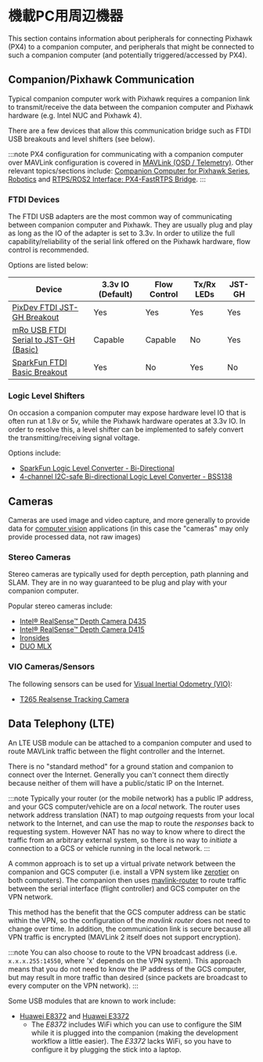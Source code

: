 # 機載PC用周辺機器

This section contains information about peripherals for connecting Pixhawk (PX4) to a companion computer, and peripherals that might be connected to such a companion computer (and potentially triggered/accessed by PX4).

## Companion/Pixhawk Communication

Typical companion computer work with Pixhawk requires a companion link to transmit/receive the data between the companion computer and Pixhawk hardware (e.g. Intel NUC and Pixhawk 4).

There are a few devices that allow this communication bridge such as FTDI USB breakouts and level shifters (see below).

:::note PX4 configuration for communicating with a companion computer over MAVLink configuration is covered in [MAVLink \(OSD / Telemetry\)](../peripherals/mavlink_peripherals.md#example). Other relevant topics/sections include: [Companion Computer for Pixhawk Series](../companion_computer/pixhawk_companion.md), [Robotics](../robotics/README.md) and [RTPS/ROS2 Interface: PX4-FastRTPS Bridge](../middleware/micrortps.md).
:::

### FTDI Devices

The FTDI USB adapters are the most common way of communicating between companion computer and Pixhawk. They are usually plug and play as long as the IO of the adapter is set to 3.3v. In order to utilize the full capability/reliability of the serial link offered on the Pixhawk hardware, flow control is recommended.

Options are listed below:

| Device                                                                                                                  | 3.3v IO (Default) | Flow Control | Tx/Rx LEDs | JST-GH |
| ----------------------------------------------------------------------------------------------------------------------- | ----------------- | ------------ | ---------- | ------ |
| [PixDev FTDI JST-GH Breakout](https://pixdev.myshopify.com/products/ftdi-breakout-jst-gh)                               | Yes               | Yes          | Yes        | Yes    |
| [mRo USB FTDI Serial to JST-GH (Basic)](https://store.mrobotics.io/USB-FTDI-Serial-to-JST-GH-p/mro-ftdi-jstgh01-mr.htm) | Capable           | Capable      | No         | Yes    |
| [SparkFun FTDI Basic Breakout](https://www.sparkfun.com/products/9873)                                                  | Yes               | No           | Yes        | No     |

### Logic Level Shifters

On occasion a companion computer may expose hardware level IO that is often run at 1.8v or 5v, while the Pixhawk hardware operates at 3.3v IO. In order to resolve this, a level shifter can be implemented to safely convert the transmitting/receiving signal voltage.

Options include:

- [SparkFun Logic Level Converter - Bi-Directional](https://www.sparkfun.com/products/12009)
- [4-channel I2C-safe Bi-directional Logic Level Converter - BSS138](https://www.adafruit.com/product/757)

## Cameras

Cameras are used image and video capture, and more generally to provide data for [computer vision](../computer_vision/README.md) applications (in this case the "cameras" may only provide processed data, not raw images)

### Stereo Cameras

Stereo cameras are typically used for depth perception, path planning and SLAM. They are in no way guaranteed to be plug and play with your companion computer.

Popular stereo cameras include:

- [Intel® RealSense™ Depth Camera D435](https://click.intel.com/intelr-realsensetm-depth-camera-d435.html)
- [Intel® RealSense™ Depth Camera D415](https://click.intel.com/intelr-realsensetm-depth-camera-d415.html)
- [Ironsides](https://www.perceptin.io/products)
- [DUO MLX](https://duo3d.com/product/duo-minilx-lv1) <!-- note, timeout on link 18Nov2019 -->

### VIO Cameras/Sensors

The following sensors can be used for [Visual Inertial Odometry (VIO)](../computer_vision/visual_inertial_odometry.md):

- [T265 Realsense Tracking Camera](../peripherals/camera_t265_vio.md)

<span id="data_telephony"></span>

## Data Telephony (LTE)

An LTE USB module can be attached to a companion computer and used to route MAVLink traffic between the flight controller and the Internet.

There is no "standard method" for a ground station and companion to connect over the Internet. Generally you can't connect them directly because neither of them will have a public/static IP on the Internet.

:::note
Typically your router (or the mobile network) has a public IP address, and your GCS computer/vehicle are on a *local* network. The router uses network address translation (NAT) to map *outgoing* requests from your local network to the Internet, and can use the map to route the *responses* back to requesting system. However NAT has no way to know where to direct the traffic from an arbitrary external system, so there is no way to *initiate* a connection to a GCS or vehicle running in the local network.
:::

A common approach is to set up a virtual private network between the companion and GCS computer (i.e. install a VPN system like [zerotier](https://www.zerotier.com/) on both computers). The companion then uses [mavlink-router](https://github.com/intel/mavlink-router) to route traffic between the serial interface (flight controller) and GCS computer on the VPN network.

This method has the benefit that the GCS computer address can be static within the VPN, so the configuration of the *mavlink router* does not need to change over time. In addition, the communication link is secure because all VPN traffic is encrypted (MAVLink 2 itself does not support encryption).

:::note
You can also choose to route to the VPN broadcast address (i.e. `x.x.x.255:14550`, where 'x' depends on the VPN system). This approach means that you do not need to know the IP address of the GCS computer, but may result in more traffic than desired (since packets are broadcast to every computer on the VPN network).
:::

Some USB modules that are known to work include:

- [Huawei E8372](https://consumer.huawei.com/en/mobile-broadband/e8372/) and [Huawei E3372](https://consumer.huawei.com/en/mobile-broadband/e3372/) 
  - The *E8372* includes WiFi which you can use to configure the SIM while it is plugged into the companion (making the development workflow a little easier). The *E3372* lacks WiFi, so you have to configure it by plugging the stick into a laptop.
